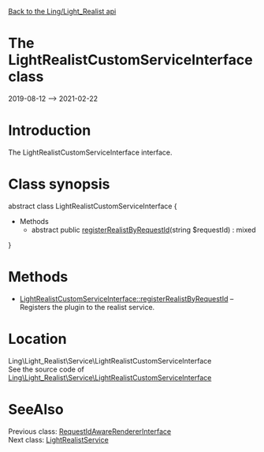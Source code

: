 [Back to the Ling/Light_Realist api](https://github.com/lingtalfi/Light_Realist/blob/master/doc/api/Ling/Light_Realist.md)



The LightRealistCustomServiceInterface class
================
2019-08-12 --> 2021-02-22






Introduction
============

The LightRealistCustomServiceInterface interface.



Class synopsis
==============


abstract class <span class="pl-k">LightRealistCustomServiceInterface</span>  {

- Methods
    - abstract public [registerRealistByRequestId](https://github.com/lingtalfi/Light_Realist/blob/master/doc/api/Ling/Light_Realist/Service/LightRealistCustomServiceInterface/registerRealistByRequestId.md)(string $requestId) : mixed

}






Methods
==============

- [LightRealistCustomServiceInterface::registerRealistByRequestId](https://github.com/lingtalfi/Light_Realist/blob/master/doc/api/Ling/Light_Realist/Service/LightRealistCustomServiceInterface/registerRealistByRequestId.md) &ndash; Registers the plugin to the realist service.





Location
=============
Ling\Light_Realist\Service\LightRealistCustomServiceInterface<br>
See the source code of [Ling\Light_Realist\Service\LightRealistCustomServiceInterface](https://github.com/lingtalfi/Light_Realist/blob/master/Service/LightRealistCustomServiceInterface.php)



SeeAlso
==============
Previous class: [RequestIdAwareRendererInterface](https://github.com/lingtalfi/Light_Realist/blob/master/doc/api/Ling/Light_Realist/Rendering/RequestIdAwareRendererInterface.md)<br>Next class: [LightRealistService](https://github.com/lingtalfi/Light_Realist/blob/master/doc/api/Ling/Light_Realist/Service/LightRealistService.md)<br>
